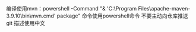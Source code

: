 编译使用mvn：powershell -Command "& 'C:\\Program Files\\apache-maven-3.9.10\\bin\\mvn.cmd' package"
命令使用powershell命令
不要主动向仓库推送
git 描述使用中文